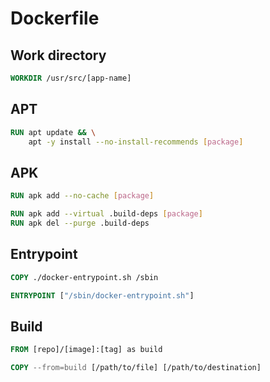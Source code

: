 # Dockerfile

## Work directory

```Dockerfile
WORKDIR /usr/src/[app-name]
```

## APT

```Dockerfile
RUN apt update && \
    apt -y install --no-install-recommends [package]
```

## APK

```Dockerfile
RUN apk add --no-cache [package]
```

```Dockerfile
RUN apk add --virtual .build-deps [package]
RUN apk del --purge .build-deps
```

## Entrypoint

```Dockerfile
COPY ./docker-entrypoint.sh /sbin

ENTRYPOINT ["/sbin/docker-entrypoint.sh"]
```

## Build

```Dockerfile
FROM [repo]/[image]:[tag] as build

COPY --from=build [/path/to/file] [/path/to/destination]
```
